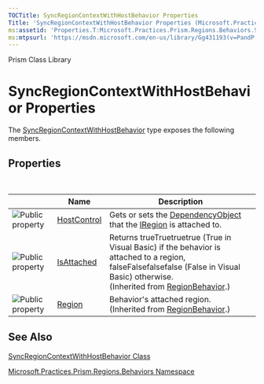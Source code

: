 ```yaml
---
TOCTitle: SyncRegionContextWithHostBehavior Properties
Title: 'SyncRegionContextWithHostBehavior Properties (Microsoft.Practices.Prism.Regions.Behaviors)'
ms:assetid: 'Properties.T:Microsoft.Practices.Prism.Regions.Behaviors.SyncRegionContextWithHostBehavior'
ms:mtpsurl: 'https://msdn.microsoft.com/en-us/library/Gg431193(v=PandP.50)'
---
```


Prism Class Library

# SyncRegionContextWithHostBehavior Properties

The [SyncRegionContextWithHostBehavior](https://msdn.microsoft.com/en-us/library/microsoft.practices.prism.regions.behaviors.syncregioncontextwithhostbehavior(v=pandp.50)) type exposes the following members.

## Properties
 
<table>

<thead>
<tr class="header">
<th> </th>
<th>Name</th>
<th>Description</th>
</tr>
</thead>
<tbody>
<tr class="odd">
<td><img src="https://msdn.microsoft.com/en-us/Gg431193.pubproperty(en-us,PandP.50).gif" title="Public property" /></td>
<td><a href="https://msdn.microsoft.com/p:microsoft.practices.prism.regions.behaviors.syncregioncontextwithhostbehavior.hostcontrol">HostControl</a></td>
<td><div class="summary">
Gets or sets the <a href="http://msdn.microsoft.com/en-us/library/ms589309">DependencyObject</a> that the <a href="https://msdn.microsoft.com/t:microsoft.practices.prism.regions.iregion">IRegion</a> is attached to.
</div></td>
</tr>
<tr class="even">
<td><img src="https://msdn.microsoft.com/en-us/Gg431193.pubproperty(en-us,PandP.50).gif" title="Public property" /></td>
<td><a href="https://msdn.microsoft.com/p:microsoft.practices.prism.regions.regionbehavior.isattached">IsAttached</a></td>
<td><div class="summary">
Returns trueTruetruetrue (True in Visual Basic) if the behavior is attached to a region, falseFalsefalsefalse (False in Visual Basic) otherwise.
</div>
(Inherited from <a href="https://msdn.microsoft.com/t:microsoft.practices.prism.regions.regionbehavior">RegionBehavior</a>.)</td>
</tr>
<tr class="odd">
<td><img src="https://msdn.microsoft.com/en-us/Gg431193.pubproperty(en-us,PandP.50).gif" title="Public property" /></td>
<td><a href="https://msdn.microsoft.com/p:microsoft.practices.prism.regions.regionbehavior.region">Region</a></td>
<td><div class="summary">
Behavior's attached region.
</div>
(Inherited from <a href="https://msdn.microsoft.com/t:microsoft.practices.prism.regions.regionbehavior">RegionBehavior</a>.)</td>
</tr>
</tbody>
</table>

## See Also

[SyncRegionContextWithHostBehavior Class](https://msdn.microsoft.com/en-us/library/microsoft.practices.prism.regions.behaviors.syncregioncontextwithhostbehavior(v=pandp.50))

[Microsoft.Practices.Prism.Regions.Behaviors Namespace](https://msdn.microsoft.com/en-us/library/microsoft.practices.prism.regions.behaviors(v=pandp.50))
